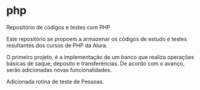 # php
Repositório de códigos e testes com PHP

Este repositório se propoem a armazenar os códigos de estudo e testes resultantes dos cursos de PHP da Alura. 

O primeiro projeto, é a implementação de um banco que realiza operações básicas de saque, deposito e transferências. De acordo com o avanço, serão adicionadas novas funcionalidades. 

Adicionada rotina de teste de Pessoas.